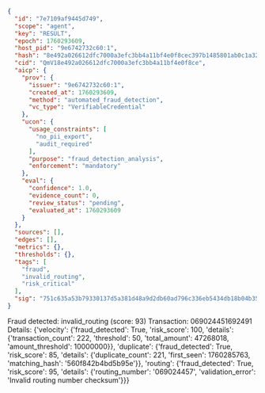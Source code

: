 ```json
{
  "id": "7e7109af9445d749",
  "scope": "agent",
  "key": "RESULT",
  "epoch": 1760293609,
  "host_pid": "9e6742732c60:1",
  "hash": "8e492a026612dfc7000a3efc3bb4a11bf4e0f8cec397b1485801ab0c1a32c12e",
  "cid": "QmV18e492a026612dfc7000a3efc3bb4a11bf4e0f8ce",
  "aicp": {
    "prov": {
      "issuer": "9e6742732c60:1",
      "created_at": 1760293609,
      "method": "automated_fraud_detection",
      "vc_type": "VerifiableCredential"
    },
    "ucon": {
      "usage_constraints": [
        "no_pii_export",
        "audit_required"
      ],
      "purpose": "fraud_detection_analysis",
      "enforcement": "mandatory"
    },
    "eval": {
      "confidence": 1.0,
      "evidence_count": 0,
      "review_status": "pending",
      "evaluated_at": 1760293609
    }
  },
  "sources": [],
  "edges": [],
  "metrics": {},
  "thresholds": {},
  "tags": [
    "fraud",
    "invalid_routing",
    "risk_critical"
  ],
  "sig": "751c635a53b79330137d5a381d48a9d2db60ad796c336eb5434db18b04b354fc"
}
```

Fraud detected: invalid_routing (score: 93)
Transaction: 069024451692491
Details: {'velocity': {'fraud_detected': True, 'risk_score': 100, 'details': {'transaction_count': 222, 'threshold': 50, 'total_amount': 47268018, 'amount_threshold': 10000000}}, 'duplicate': {'fraud_detected': True, 'risk_score': 85, 'details': {'duplicate_count': 221, 'first_seen': 1760285763, 'matching_hash': '560f842b4bd5b95e'}}, 'routing': {'fraud_detected': True, 'risk_score': 95, 'details': {'routing_number': '069024457', 'validation_error': 'Invalid routing number checksum'}}}